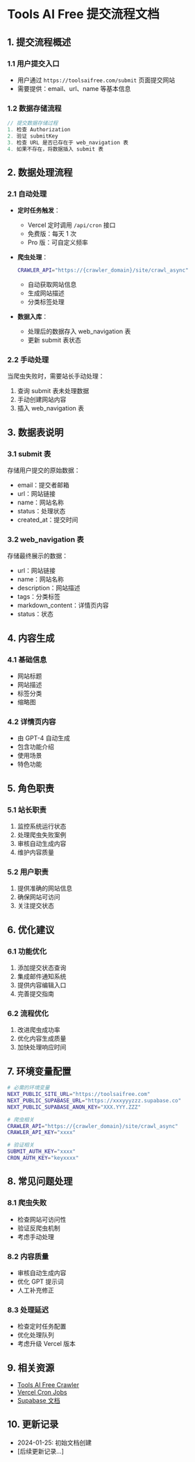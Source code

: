 # Tools AI Free 提交流程文档

## 1. 提交流程概述

### 1.1 用户提交入口
- 用户通过 `https://toolsaifree.com/submit` 页面提交网站
- 需要提供：email、url、name 等基本信息

### 1.2 数据存储流程
```typescript
// 提交数据存储过程
1. 检查 Authorization
2. 验证 submitKey
3. 检查 URL 是否已存在于 web_navigation 表
4. 如果不存在，将数据插入 submit 表
```

## 2. 数据处理流程

### 2.1 自动处理
- **定时任务触发**：
  - Vercel 定时调用 `/api/cron` 接口
  - 免费版：每天 1 次
  - Pro 版：可自定义频率

- **爬虫处理**：
  ```sh
  CRAWLER_API="https://{crawler_domain}/site/crawl_async"
  ```
  - 自动获取网站信息
  - 生成网站描述
  - 分类标签处理

- **数据入库**：
  - 处理后的数据存入 web_navigation 表
  - 更新 submit 表状态

### 2.2 手动处理
当爬虫失败时，需要站长手动处理：
1. 查询 submit 表未处理数据
2. 手动创建网站内容
3. 插入 web_navigation 表

## 3. 数据表说明

### 3.1 submit 表
存储用户提交的原始数据：
- email：提交者邮箱
- url：网站链接
- name：网站名称
- status：处理状态
- created_at：提交时间

### 3.2 web_navigation 表
存储最终展示的数据：
- url：网站链接
- name：网站名称
- description：网站描述
- tags：分类标签
- markdown_content：详情页内容
- status：状态

## 4. 内容生成

### 4.1 基础信息
- 网站标题
- 网站描述
- 标签分类
- 缩略图

### 4.2 详情页内容
- 由 GPT-4 自动生成
- 包含功能介绍
- 使用场景
- 特色功能

## 5. 角色职责

### 5.1 站长职责
1. 监控系统运行状态
2. 处理爬虫失败案例
3. 审核自动生成内容
4. 维护内容质量

### 5.2 用户职责
1. 提供准确的网站信息
2. 确保网站可访问
3. 关注提交状态

## 6. 优化建议

### 6.1 功能优化
1. 添加提交状态查询
2. 集成邮件通知系统
3. 提供内容编辑入口
4. 完善提交指南

### 6.2 流程优化
1. 改进爬虫成功率
2. 优化内容生成质量
3. 加快处理响应时间

## 7. 环境变量配置

```sh
# 必需的环境变量
NEXT_PUBLIC_SITE_URL="https://toolsaifree.com"
NEXT_PUBLIC_SUPABASE_URL="https://xxxyyyzzz.supabase.co"
NEXT_PUBLIC_SUPABASE_ANON_KEY="XXX.YYY.ZZZ"

# 爬虫相关
CRAWLER_API="https://{crawler_domain}/site/crawl_async"
CRAWLER_API_KEY="xxxx"

# 验证相关
SUBMIT_AUTH_KEY="xxxx"
CRON_AUTH_KEY="keyxxxx"
```

## 8. 常见问题处理

### 8.1 爬虫失败
- 检查网站可访问性
- 验证反爬虫机制
- 考虑手动处理

### 8.2 内容质量
- 审核自动生成内容
- 优化 GPT 提示词
- 人工补充修正

### 8.3 处理延迟
- 检查定时任务配置
- 优化处理队列
- 考虑升级 Vercel 版本

## 9. 相关资源

- [Tools AI Free Crawler](https://github.com/ikey123/freeaitools-crawler)
- [Vercel Cron Jobs](https://vercel.com/docs/cron-jobs#cron-expressions)
- [Supabase 文档](https://supabase.com/docs)

## 10. 更新记录

- 2024-01-25: 初始文档创建
- [后续更新记录...] 